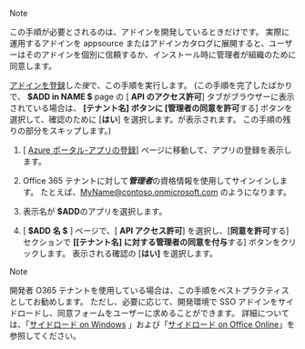 
> [!NOTE]
> この手順が必要とされるのは、アドインを開発しているときだけです。 実際に運用するアドインを appsource またはアドインカタログに展開すると、ユーザーはそのアドインを個別に信頼するか、インストール時に管理者が組織のために同意します。

[アドインを登録](../develop/register-sso-add-in-aad-v2.md)し*た後*で、この手順を実行します。 (この手順を完了したばかりで、 **$ADD in NAME $** page の [ **API のアクセス許可**] タブがブラウザーに表示されている場合は、 **[テナント名] ボタンに [管理者の同意を許可**する] ボタンを選択して、確認のために [**はい**] を選択します。が表示されます。 この手順の残りの部分をスキップします。)

1. [ [Azure ポータル-アプリの登録](https://go.microsoft.com/fwlink/?linkid=2083908)] ページに移動して、アプリの登録を表示します。

1. Office 365 テナントに対して***管理者***の資格情報を使用してサインインします。 たとえば、MyName@contoso.onmicrosoft.com のようになります。

1. 表示名が **$ADD**のアプリを選択します。

1. [ **$ADD 名 $** ] ページで、[ **API アクセス許可**] を選択し、[**同意を許可**する] セクションで **[[テナント名] に対する管理者の同意を付与**する] ボタンをクリックします。 表示される確認の [**はい]** を選択します。

> [!NOTE]
> 開発者 O365 テナントを使用している場合は、この手順をベストプラクティスとしてお勧めします。 ただし、必要に応じて、開発環境で SSO アドインをサイドロードし、同意フォームをユーザーに求めることができます。 詳細については、「[サイドロード on Windows](/office/dev/add-ins/testing/create-a-network-shared-folder-catalog-for-task-pane-and-content-add-ins) 」および「[サイドロード on Office Online](/office/dev/add-ins/testing/sideload-office-add-ins-for-testing)」を参照してください。
